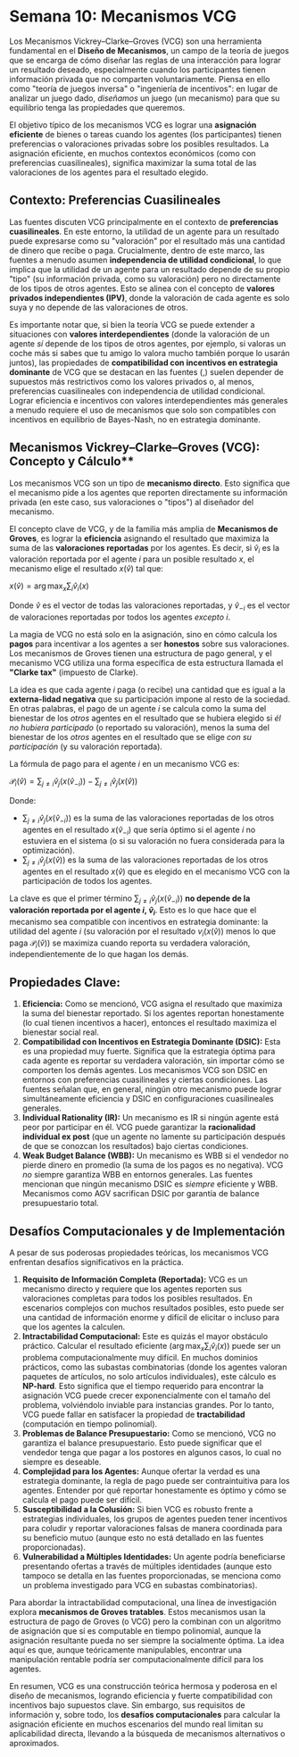 # Semana 10: Mecanismos VCG

Los Mecanismos Vickrey–Clarke–Groves (VCG) son una herramienta fundamental en el **Diseño de Mecanismos**, un campo de la teoría de juegos que se encarga de cómo diseñar las reglas de una interacción para lograr un resultado deseado, especialmente cuando los participantes tienen información privada que no comparten voluntariamente. Piensa en ello como "teoría de juegos inversa" o "ingeniería de incentivos": en lugar de analizar un juego dado, *diseñamos* un juego (un mecanismo) para que su equilibrio tenga las propiedades que queremos.

El objetivo típico de los mecanismos VCG es lograr una **asignación eficiente** de bienes o tareas cuando los agentes (los participantes) tienen preferencias o valoraciones privadas sobre los posibles resultados. La asignación eficiente, en muchos contextos económicos (como con preferencias cuasilineales), significa maximizar la suma total de las valoraciones de los agentes para el resultado elegido.

## Contexto: Preferencias Cuasilineales

Las fuentes discuten VCG principalmente en el contexto de **preferencias cuasilineales**. En este entorno, la utilidad de un agente para un resultado puede expresarse como su "valoración" por el resultado más una cantidad de dinero que recibe o paga. Crucialmente, dentro de este marco, las fuentes a menudo asumen **independencia de utilidad condicional**, lo que implica que la utilidad de un agente para un resultado depende de su propio "tipo" (su información privada, como su valoración) pero no directamente de los tipos de otros agentes. Esto se alinea con el concepto de **valores privados independientes (IPV)**, donde la valoración de cada agente es solo suya y no depende de las valoraciones de otros.

Es importante notar que, si bien la teoría VCG se puede extender a situaciones con **valores interdependientes** (donde la valoración de un agente *sí* depende de los tipos de otros agentes, por ejemplo, si valoras un coche más si sabes que tu amigo lo valora mucho también porque lo usarán juntos), las propiedades de **compatibilidad con incentivos en estrategia dominante** de VCG que se destacan en las fuentes (,) suelen depender de supuestos más restrictivos como los valores privados o, al menos, preferencias cuasilineales con independencia de utilidad condicional. Lograr eficiencia e incentivos con valores interdependientes más generales a menudo requiere el uso de mecanismos que solo son compatibles con incentivos en equilibrio de Bayes-Nash, no en estrategia dominante.

## Mecanismos Vickrey–Clarke–Groves (VCG): Concepto y Cálculo**

Los mecanismos VCG son un tipo de **mecanismo directo**. Esto significa que el mecanismo pide a los agentes que reporten directamente su información privada (en este caso, sus valoraciones o "tipos") al diseñador del mecanismo.

El concepto clave de VCG, y de la familia más amplia de **Mecanismos de Groves**, es lograr la **eficiencia** asignando el resultado que maximiza la suma de las **valoraciones reportadas** por los agentes. Es decir, si $\hat{v}_i$ es la valoración reportada por el agente $i$ para un posible resultado $x$, el mecanismo elige el resultado $x(\hat{v})$ tal que:

$x(\hat{v}) = \arg \max_x \sum_i \hat{v}_i(x)$

Donde $\hat{v}$ es el vector de todas las valoraciones reportadas, y $\hat{v}_{-i}$ es el vector de valoraciones reportadas por todos los agentes *excepto* $i$.

La magia de VCG no está solo en la asignación, sino en cómo calcula los **pagos** para incentivar a los agentes a ser **honestos** sobre sus valoraciones. Los mecanismos de Groves tienen una estructura de pago general, y el mecanismo VCG utiliza una forma específica de esta estructura llamada el **"Clarke tax"** (impuesto de Clarke).

La idea es que cada agente $i$ paga (o recibe) una cantidad que es igual a la **externa-lidad negativa** que su participación impone al resto de la sociedad. En otras palabras, el pago de un agente $i$ se calcula como la suma del bienestar de los *otros* agentes en el resultado que se hubiera elegido si *él no hubiera participado* (o reportado su valoración), menos la suma del bienestar de los *otros* agentes en el resultado que se elige *con su participación* (y su valoración reportada).

La fórmula de pago para el agente $i$ en un mecanismo VCG es:

$\mathcal{P}_i(\hat{v}) = \sum_{j \neq i} \hat{v}_j(x(\hat{v}_{-i})) - \sum_{j \neq i} \hat{v}_j(x(\hat{v}))$

Donde:
*   $\sum_{j \neq i} \hat{v}_j(x(\hat{v}_{-i}))$ es la suma de las valoraciones reportadas de los otros agentes en el resultado $x(\hat{v}_{-i})$ que sería óptimo si el agente $i$ no estuviera en el sistema (o si su valoración no fuera considerada para la optimización).
*   $\sum_{j \neq i} \hat{v}_j(x(\hat{v}))$ es la suma de las valoraciones reportadas de los otros agentes en el resultado $x(\hat{v})$ que es elegido en el mecanismo VCG con la participación de todos los agentes.

La clave es que el primer término $\sum_{j \neq i} \hat{v}_j(x(\hat{v}_{-i}))$ **no depende de la valoración reportada por el agente $i$, $\hat{v}_i$**. Esto es lo que hace que el mecanismo sea compatible con incentivos en estrategia dominante: la utilidad del agente $i$ (su valoración por el resultado $v_i(x(\hat{v}))$ menos lo que paga $\mathcal{P}_i(\hat{v})$) se maximiza cuando reporta su verdadera valoración, independientemente de lo que hagan los demás.

## Propiedades Clave:

1.  **Eficiencia:** Como se mencionó, VCG asigna el resultado que maximiza la suma del bienestar reportado. Si los agentes reportan honestamente (lo cual tienen incentivos a hacer), entonces el resultado maximiza el bienestar social real.
2.  **Compatibilidad con Incentivos en Estrategia Dominante (DSIC):** Esta es una propiedad muy fuerte. Significa que la estrategia óptima para cada agente es reportar su verdadera valoración, sin importar cómo se comporten los demás agentes. Los mecanismos VCG son DSIC en entornos con preferencias cuasilineales y ciertas condiciones. Las fuentes señalan que, en general, ningún otro mecanismo puede lograr simultáneamente eficiencia y DSIC en configuraciones cuasilineales generales.
3.  **Individual Rationality (IR):** Un mecanismo es IR si ningún agente está peor por participar en él. VCG puede garantizar la **racionalidad individual ex post** (que un agente no lamente su participación después de que se conozcan los resultados) bajo ciertas condiciones.
4.  **Weak Budget Balance (WBB):** Un mecanismo es WBB si el vendedor no pierde dinero en promedio (la suma de los pagos es no negativa). VCG *no* siempre garantiza WBB en entornos generales. Las fuentes mencionan que ningún mecanismo DSIC es *siempre* eficiente y WBB. Mecanismos como AGV sacrifican DSIC por garantía de balance presupuestario total.

## Desafíos Computacionales y de Implementación

A pesar de sus poderosas propiedades teóricas, los mecanismos VCG enfrentan desafíos significativos en la práctica.

1.  **Requisito de Información Completa (Reportada):** VCG es un mecanismo directo y requiere que los agentes reporten sus valoraciones completas para todos los posibles resultados. En escenarios complejos con muchos resultados posibles, esto puede ser una cantidad de información enorme y difícil de elicitar o incluso para que los agentes la calculen.
2.  **Intractabilidad Computacional:** Este es quizás el mayor obstáculo práctico. Calcular el resultado eficiente ($\arg \max_x \sum_i \hat{v}_i(x)$) puede ser un problema computacionalmente muy difícil. En muchos dominios prácticos, como las subastas combinatorias (donde los agentes valoran paquetes de artículos, no solo artículos individuales), este cálculo es **NP-hard**. Esto significa que el tiempo requerido para encontrar la asignación VCG puede crecer exponencialmente con el tamaño del problema, volviéndolo inviable para instancias grandes. Por lo tanto, VCG puede fallar en satisfacer la propiedad de **tractabilidad** (computación en tiempo polinomial).
3.  **Problemas de Balance Presupuestario:** Como se mencionó, VCG no garantiza el balance presupuestario. Esto puede significar que el vendedor tenga que pagar a los postores en algunos casos, lo cual no siempre es deseable.
4.  **Complejidad para los Agentes:** Aunque ofertar la verdad es una estrategia dominante, la regla de pago puede ser contraintuitiva para los agentes. Entender por qué reportar honestamente es óptimo y cómo se calcula el pago puede ser difícil.
5.  **Susceptibilidad a la Colusión:** Si bien VCG es robusto frente a estrategias individuales, los grupos de agentes pueden tener incentivos para coludir y reportar valoraciones falsas de manera coordinada para su beneficio mutuo (aunque esto no está detallado en las fuentes proporcionadas).
6.  **Vulnerabilidad a Múltiples Identidades:** Un agente podría beneficiarse presentando ofertas a través de múltiples identidades (aunque esto tampoco se detalla en las fuentes proporcionadas, se menciona como un problema investigado para VCG en subastas combinatorias).

Para abordar la intractabilidad computacional, una línea de investigación explora **mecanismos de Groves tratables**. Estos mecanismos usan la estructura de pago de Groves (o VCG) pero la combinan con un algoritmo de asignación que sí es computable en tiempo polinomial, aunque la asignación resultante pueda no ser siempre la socialmente óptima. La idea aquí es que, aunque teóricamente manipulables, encontrar una manipulación rentable podría ser computacionalmente difícil para los agentes.

En resumen, VCG es una construcción teórica hermosa y poderosa en el diseño de mecanismos, logrando eficiencia y fuerte compatibilidad con incentivos bajo supuestos clave. Sin embargo, sus requisitos de información y, sobre todo, los **desafíos computacionales** para calcular la asignación eficiente en muchos escenarios del mundo real limitan su aplicabilidad directa, llevando a la búsqueda de mecanismos alternativos o aproximados.
